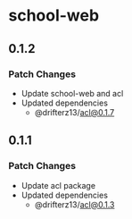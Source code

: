 # school-web

## 0.1.2

### Patch Changes

- Update school-web and acl
- Updated dependencies
  - @drifterz13/acl@0.1.7

## 0.1.1

### Patch Changes

- Update acl package
- Updated dependencies
  - @drifterz13/acl@0.1.3
